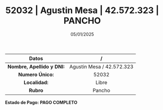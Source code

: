 ﻿---
title: 52032 | Agustin Mesa | 42.572.323 | PANCHO
date: 05/01/2025
draft: false
tags: ['libre', 'titular', 'pancho']
---

|          **Datos**          |  /  |
|:---------------------------:|:---:|
| **Nombre, Apellido y DNI:** | Agustin Mesa / 42.572.323 |
|      **Numero Único:**      | 52032 |
|        **Localidad:**       | Libre |
|          **Rubro**          | Pancho |

**Estado de Pago:** **PAGO COMPLETO**
